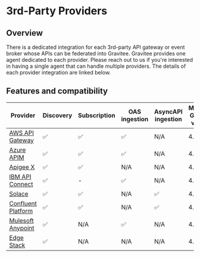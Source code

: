 # 3rd-Party Providers

## Overview

There is a dedicated integration for each 3rd-party API gateway or event broker whose APIs can be federated into Gravitee. Gravitee provides one agent dedicated to each provider. Please reach out to us if you're interested in having a single agent that can handle multiple providers. The details of each provider integration are linked below.

## Features and compatibility

<table><thead><tr><th width="122">Provider</th><th width="105">Discovery</th><th width="127">Subscription</th><th width="100">OAS ingestion</th><th width="164">AsyncAPI ingestion</th><th>Minimum Gravitee version</th></tr></thead><tbody><tr><td><a href="aws-api-gateway/">AWS API Gateway</a></td><td>✅</td><td>✅</td><td>✅</td><td>N/A</td><td>4.4.0</td></tr><tr><td><a href="azure-api-management.md">Azure APIM</a></td><td>✅</td><td>✅</td><td>✅</td><td>N/A</td><td>4.5.0</td></tr><tr><td><a href="apigee-x.md">Apigee X</a></td><td>✅</td><td>✅</td><td>N/A</td><td>N/A</td><td>4.4.2</td></tr><tr><td><a href="ibm-api-connect.md">IBM API Connect</a></td><td>✅</td><td>-</td><td>✅</td><td>N/A</td><td>4.5.0</td></tr><tr><td><a href="solace.md">Solace</a></td><td>✅</td><td>✅</td><td>N/A</td><td>✅</td><td>4.4.0</td></tr><tr><td><a href="confluent-platform.md">Confluent Platform</a></td><td>✅</td><td>✅</td><td>N/A</td><td>✅</td><td>4.5.0</td></tr><tr><td><a href="mulesoft-anypoint.md">Mulesoft Anypoint</a></td><td>✅</td><td>N/A</td><td>✅</td><td>N/A</td><td>4.7.0</td></tr><tr><td><a href="edge-stack.md">Edge Stack</a></td><td>✅</td><td>N/A</td><td>N/A</td><td>N/A</td><td>4.9.0</td></tr></tbody></table>
